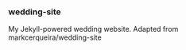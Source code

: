 ### wedding-site

My Jekyll-powered wedding website. Adapted from markcerqueira/wedding-site







